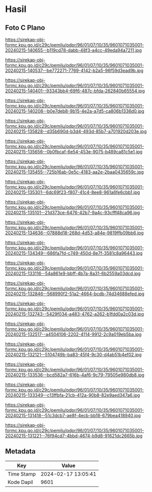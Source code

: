 # Hasil

## Foto C Plano

https://sirekap-obj-formc.kpu.go.id/c29c/pemilu/pdpr/96/01/07/10/35/9601071035001-20240215-140655--b119cd78-dabb-48f3-a4cc-49eda94a7211.jpg

https://sirekap-obj-formc.kpu.go.id/c29c/pemilu/pdpr/96/01/07/10/35/9601071035001-20240215-140537--be772271-7769-4142-b2a5-96f59d3ead9b.jpg

https://sirekap-obj-formc.kpu.go.id/c29c/pemilu/pdpr/96/01/07/10/35/9601071035001-20240215-140401--93343bb4-69f6-487c-bfda-262840b65554.jpg

https://sirekap-obj-formc.kpu.go.id/c29c/pemilu/pdpr/96/01/07/10/35/9601071035001-20240215-140208--b0e7deb8-9b15-4e2a-a7d5-ca806b1336d0.jpg

https://sirekap-obj-formc.kpu.go.id/c29c/pemilu/pdpr/96/01/07/10/35/9601071035001-20240215-135828--d35b690d-b3d4-493d-85b7-a701920d203e.jpg

https://sirekap-obj-formc.kpu.go.id/c29c/pemilu/pdpr/96/01/07/10/35/9601071035001-20240215-135656--0b0fbcaf-6e54-453e-9075-b489ca81c5e1.jpg

https://sirekap-obj-formc.kpu.go.id/c29c/pemilu/pdpr/96/01/07/10/35/9601071035001-20240215-135455--725b16ab-0e5c-4183-aa2e-2baa0435659c.jpg

https://sirekap-obj-formc.kpu.go.id/c29c/pemilu/pdpr/96/01/07/10/35/9601071035001-20240215-135301--6dc69f23-f807-41c4-8ee8-961a6fe6cbb1.jpg

https://sirekap-obj-formc.kpu.go.id/c29c/pemilu/pdpr/96/01/07/10/35/9601071035001-20240215-135101--21d373ce-6476-42b7-9a4c-93cfff48ca96.jpg

https://sirekap-obj-formc.kpu.go.id/c29c/pemilu/pdpr/96/01/07/10/35/9601071035001-20240215-134636--07888d18-268d-4d53-a84e-9819ffb09bb6.jpg

https://sirekap-obj-formc.kpu.go.id/c29c/pemilu/pdpr/96/01/07/10/35/9601071035001-20240215-134349--686fa7fd-c749-450d-8e7f-3581c8a96443.jpg

https://sirekap-obj-formc.kpu.go.id/c29c/pemilu/pdpr/96/01/07/10/35/9601071035001-20240215-133116--54a861e9-bbff-4b7a-8a31-6b2559a03dcd.jpg

https://sirekap-obj-formc.kpu.go.id/c29c/pemilu/pdpr/96/01/07/10/35/9601071035001-20240215-132846--568990f2-51a2-4664-bcdb-74d34688efed.jpg

https://sirekap-obj-formc.kpu.go.id/c29c/pemilu/pdpr/96/01/07/10/35/9601071035001-20240215-132743--5429f034-a483-4762-a262-b1fdd0a2c03d.jpg

https://sirekap-obj-formc.kpu.go.id/c29c/pemilu/pdpr/96/01/07/10/35/9601071035001-20240215-132517--a4504106-2202-4114-9912-2c9a019eb5ba.jpg

https://sirekap-obj-formc.kpu.go.id/c29c/pemilu/pdpr/96/01/07/10/35/9601071035001-20240215-132121--5104749b-ba83-45f4-9c30-d4ab51b4ef02.jpg

https://sirekap-obj-formc.kpu.go.id/c29c/pemilu/pdpr/96/01/07/10/35/9601071035001-20240215-133536--bcd582a7-616b-4af6-9c79-79505e980db8.jpg

https://sirekap-obj-formc.kpu.go.id/c29c/pemilu/pdpr/96/01/07/10/35/9601071035001-20240215-133349--c13ffbfa-21cb-412a-90b8-82e9aed347a6.jpg

https://sirekap-obj-formc.kpu.go.id/c29c/pemilu/pdpr/96/01/07/10/35/9601071035001-20240215-131418--51c3dcb7-ae8f-4ecb-bb18-679bea418940.jpg

https://sirekap-obj-formc.kpu.go.id/c29c/pemilu/pdpr/96/01/07/10/35/9601071035001-20240215-131221--76f94cd7-4bbd-4674-b9d8-91621dc2665b.jpg


## Metadata

| Key        | Value               |
| ---------- | ------------------- |
| Time Stamp | 2024-02-17 13:05:41 |
| Kode Dapil | 9601                |



